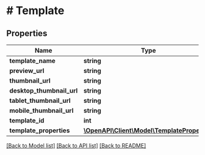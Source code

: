 # # Template

## Properties

Name | Type | Description | Notes
------------ | ------------- | ------------- | -------------
**template_name** | **string** |  | [optional]
**preview_url** | **string** |  | [optional]
**thumbnail_url** | **string** |  | [optional]
**desktop_thumbnail_url** | **string** |  | [optional]
**tablet_thumbnail_url** | **string** |  | [optional]
**mobile_thumbnail_url** | **string** |  | [optional]
**template_id** | **int** |  | [optional]
**template_properties** | [**\OpenAPI\Client\Model\TemplateProperties**](TemplateProperties.md) |  | [optional]

[[Back to Model list]](../../README.md#models) [[Back to API list]](../../README.md#endpoints) [[Back to README]](../../README.md)
